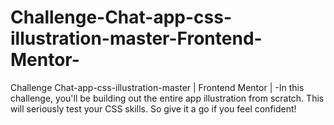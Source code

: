 # Challenge-Chat-app-css-illustration-master-Frontend-Mentor-
Challenge Chat-app-css-illustration-master | Frontend Mentor | -In this challenge, you'll be building out the entire app illustration from scratch. This will seriously test your CSS skills. So give it a go if you feel confident!
